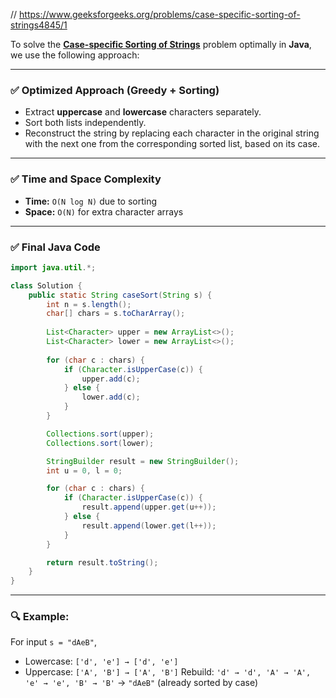 // https://www.geeksforgeeks.org/problems/case-specific-sorting-of-strings4845/1

To solve the [**Case-specific Sorting of Strings**](https://www.geeksforgeeks.org/problems/case-specific-sorting-of-strings4845/1) problem optimally in **Java**, we use the following approach:

---

### ✅ **Optimized Approach (Greedy + Sorting)**

* Extract **uppercase** and **lowercase** characters separately.
* Sort both lists independently.
* Reconstruct the string by replacing each character in the original string with the next one from the corresponding sorted list, based on its case.

---

### ✅ **Time and Space Complexity**

* **Time:** `O(N log N)` due to sorting
* **Space:** `O(N)` for extra character arrays

---

### ✅ **Final Java Code**

```java
import java.util.*;

class Solution {
    public static String caseSort(String s) {
        int n = s.length();
        char[] chars = s.toCharArray();
        
        List<Character> upper = new ArrayList<>();
        List<Character> lower = new ArrayList<>();
        
        for (char c : chars) {
            if (Character.isUpperCase(c)) {
                upper.add(c);
            } else {
                lower.add(c);
            }
        }

        Collections.sort(upper);
        Collections.sort(lower);

        StringBuilder result = new StringBuilder();
        int u = 0, l = 0;

        for (char c : chars) {
            if (Character.isUpperCase(c)) {
                result.append(upper.get(u++));
            } else {
                result.append(lower.get(l++));
            }
        }

        return result.toString();
    }
}
```

---

### 🔍 Example:

For input `s = "dAeB"`,

* Lowercase: `['d', 'e'] → ['d', 'e']`
* Uppercase: `['A', 'B'] → ['A', 'B']`
  Rebuild: `'d' → 'd', 'A' → 'A', 'e' → 'e', 'B' → 'B'` → `"dAeB"` (already sorted by case)
